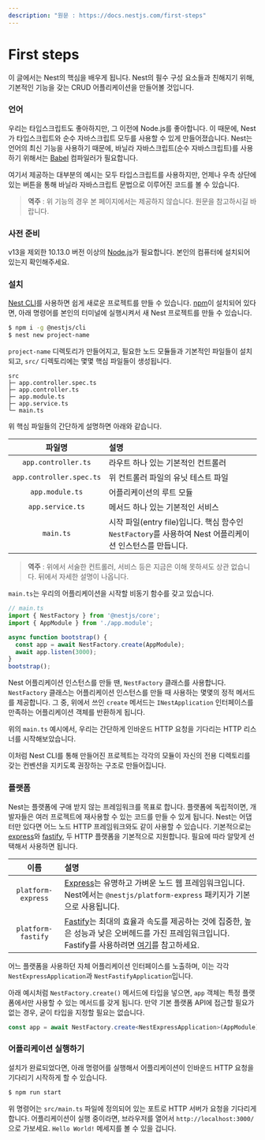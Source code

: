 ```yaml
---
description: "원문 : https://docs.nestjs.com/first-steps"
---
```


# First steps

이 글에서는 Nest의 핵심을 배우게 됩니다. Nest의 필수 구성 요소들과 친해지기 위해, 기본적인 기능을 갖는 CRUD 어플리케이션을 만들어볼 것입니다.

### 언어

우리는 타입스크립트도 좋아하지만, 그 이전에 Node.js를 좋아합니다. 이 때문에, Nest가 타입스크립트와 순수 자바스크립트 모두를 사용할 수 있게 만들어졌습니다. Nest는 언어의 최신 기능을 사용하기 때문에, 바닐라 자바스크립트(순수 자바스크립트)를 사용하기 위해서는 [Babel](https://babeljs.io/) 컴파일러가 필요합니다.

여기서 제공하는 대부분의 예시는 모두 타입스크립트를 사용하지만, 언제나 우측 상단에 있는 버튼을 통해 바닐라 자바스크립트 문법으로 이루어진 코드를 볼 수 있습니다.

> **역주** : 위 기능의 경우 본 페이지에서는 제공하지 않습니다. 원문을 참고하시길 바랍니다.

### 사전 준비

v13을 제외한 10.13.0 버전 이상의 [Node.js](https://nodejs.org/en/)가 필요합니다. 본인의 컴퓨터에 설치되어 있는지 확인해주세요.

### 설치

[Nest CLI](https://docs.nestjs.com/cli/overview)를 사용하면 쉽게 새로운 프로젝트를 만들 수 있습니다. [npm](https://www.npmjs.com/)이 설치되어 있다면, 아래 명령어를 본인의 터미널에 실행시켜서 새 Nest 프로젝트를 만들 수 있습니다.

```sh
$ npm i -g @nestjs/cli
$ nest new project-name
```

`project-name` 디렉토리가 만들어지고, 필요한 노드 모듈들과 기본적인 파일들이 설치되고, `src/` 디렉토리에는 몇몇 핵심 파일들이 생성됩니다.

```
src
├─ app.controller.spec.ts
├─ app.controller.ts
├─ app.module.ts
├─ app.service.ts
└─ main.ts
```

위 핵심 파일들의 간단하게 설명하면 아래와 같습니다.

|파일명|설명|
|:---:|:---|
|`app.controller.ts`|라우트 하나 있는 기본적인 컨트롤러|
|`app.controller.spec.ts`|위 컨트롤러 파일의 유닛 테스트 파일|
|`app.module.ts`|어플리케이션의 루트 모듈|
|`app.service.ts`|메서드 하나 있는 기본적인 서비스|
|`main.ts`|시작 파일(entry file)입니다. 핵심 함수인 `NestFactory`를 사용하여 Nest 어플리케이션 인스턴스를 만듭니다.|

> **역주** : 위에서 서술한 컨트롤러, 서비스 등은 지금은 이해 못하셔도 상관 없습니다. 뒤에서 자세한 설명이 나옵니다.

`main.ts`는 우리의 어플리케이션을 시작할 비동기 함수를 갖고 있습니다.

```ts
// main.ts
import { NestFactory } from '@nestjs/core';
import { AppModule } from './app.module';

async function bootstrap() {
  const app = await NestFactory.create(AppModule);
  await app.listen(3000);
}
bootstrap();
```

Nest 어플리케이션 인스턴스를 만들 땐, `NestFactory` 클래스를 사용합니다. `NestFactory` 클래스는 어플리케이션 인스턴스를 만들 때 사용하는 몇몇의 정적 메서드를 제공합니다. 그 중, 위에서 쓰인 `create` 메서드는 `INestApplication` 인터페이스를 만족하는 어플리케이션 객체를 반환하게 됩니다.

위의 `main.ts` 예시에서, 우리는 간단하게 인바운드 HTTP 요청을 기다리는 HTTP 리스너를 시작해보았습니다.

이처럼 Nest CLI를 통해 만들어진 프로젝트는 각각의 모듈이 자신의 전용 디렉토리를 갖는 컨벤션을 지키도록 권장하는 구조로 만들어집니다.

### 플랫폼

Nest는 플랫폼에 구애 받지 않는 프레임워크를 목표로 합니다. 플랫폼에 독립적이면, 개발자들은 여러 프로젝트에 재사용할 수 있는 코드를 만들 수 있게 됩니다. Nest는 어댑터만 있다면 어느 노드 HTTP 프레임워크와도 같이 사용할 수 있습니다. 기본적으로는 [express](https://expressjs.com/)와 [fastify](https://www.fastify.io/), 두 HTTP 플랫폼을 기본적으로 지원합니다. 필요에 따라 알맞게 선택해서 사용하면 됩니다.

|이름|설명|
|:---:|:---|
|`platform-express`|[Express](https://expressjs.com/)는 유명하고 가벼운 노드 웹 프레임워크입니다. Nest에서는 `@nestjs/platform-express` 패키지가 기본으로 사용됩니다.|
|`platform-fastify`|[Fastify](https://www.fastify.io/)는 최대의 효율과 속도를 제공하는 것에 집중한, 높은 성능과 낮은 오버헤드를 가진 프레임워크입니다. Fastify를 사용하려면 [여기](https://docs.nestjs.com/techniques/performance)를 참고하세요.|

어느 플랫폼을 사용하던 자체 어플리케이션 인터페이스를 노출하며, 이는 각각 `NestExpressApplication`과 `NestFastifyApplication`입니다.

아래 예시처럼 `NestFactory.create()` 메서드에 타입을 넣으면, `app` 객체는 특정 플랫폼에서만 사용할 수 있는 메서드를 갖게 됩니다. 만약 기본 플랫폼 API에 접근할 필요가 없는 경우, 굳이 타입을 지정할 필요는 없습니다.

```ts
const app = await NestFactory.create<NestExpressApplication>(AppModule);
```

### 어플리케이션 실행하기

설치가 완료되었다면, 아래 명령어를 실행해서 어플리케이션이 인바운드 HTTP 요청을 기다리기 시작하게 할 수 있습니다.

```sh
$ npm run start
```

위 명령어는 `src/main.ts` 파일에 정의되어 있는 포트로 HTTP 서버가 요청을 기다리게 합니다. 어플리케이션이 실행 중이라면, 브라우저를 열어서 `http://localhost:3000/`으로 가보세요. `Hello World!` 메세지를 볼 수 있을 겁니다.